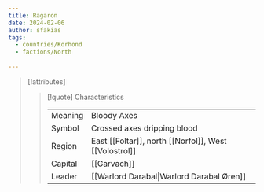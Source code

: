 ```yaml
---
title: Ragaron
date: 2024-02-06
author: sfakias
tags:
  - countries/Korhond
  - factions/North
 
---
```

> [!attributes]
> 
> > [!quote] Characteristics
> >
> > | | |
> > | --- | --- |
> > | Meaning |  Bloody Axes |
> > | Symbol |  Crossed axes dripping blood |
> > | Region |  East [[Foltar]], north [[Norfol]], West [[Volostrol]] |
> > | Capital |  [[Garvach]] |
> > | Leader |  [[Warlord Darabal\|Warlord Darabal Øren]] |